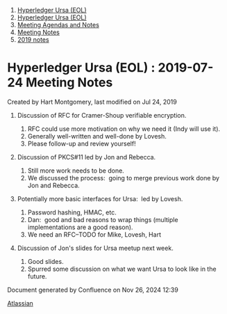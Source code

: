 1. [Hyperledger Ursa (EOL)](index.html)
2. [Hyperledger Ursa (EOL)](19595269.html)
3. [Meeting Agendas and Notes](Meeting-Agendas-and-Notes_19603313.html)
4. [Meeting Notes](Meeting-Notes_19611649.html)
5. [2019 notes](2019-notes_19611718.html)

# Hyperledger Ursa (EOL) : 2019-07-24 Meeting Notes

Created by Hart Montgomery, last modified on Jul 24, 2019

1. Discussion of RFC for Cramer-Shoup verifiable encryption.
   
   1. RFC could use more motivation on why we need it (Indy will use it).
   2. Generally well-written and well-done by Lovesh.
   3. Please follow-up and review yourself!
2. Discussion of PKCS#11 led by Jon and Rebecca.
   
   1. Still more work needs to be done.
   2. We discussed the process:  going to merge previous work done by Jon and Rebecca.
3. Potentially more basic interfaces for Ursa:  led by Lovesh.
   
   1. Password hashing, HMAC, etc.
   2. Dan:  good and bad reasons to wrap things (multiple implementations are a good reason).
   3. We need an RFC–TODO for Mike, Lovesh, Hart
4. Discussion of Jon's slides for Ursa meetup next week.
   
   1. Good slides.
   2. Spurred some discussion on what we want Ursa to look like in the future.

Document generated by Confluence on Nov 26, 2024 12:39

[Atlassian](http://www.atlassian.com/)
